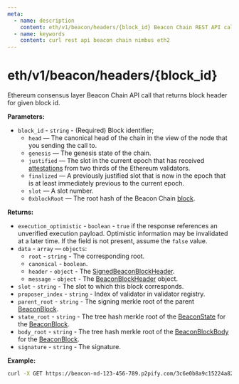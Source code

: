 ```yaml
---
meta:
  - name: description
    content: eth/v1/beacon/headers/{block_id} Beacon Chain REST API call details and examples.
  - name: keywords
    content: curl rest api beacon chain nimbus eth2
---
```


# eth/v1/beacon/headers/{block_id}

Ethereum consensus layer Beacon Chain API call that returns block header for given block id.

**Parameters:** 

* `block_id` - `string` - (Required) Block identifier;
  * `head` — The canonical head of the chain in the view of the node that you sending the call to.
  * `genesis` — The genesis state of the chain.
  * `justified` — The slot in the current epoch that has received [attestations](https://ethereum.org/en/developers/docs/consensus-mechanisms/pos/attestations/) from two thirds of the Ethereum validators.
  * `finalized` — A previously justified slot that is now in the epoch that is at least immediately previous to the current epoch.
  * `slot` — A slot number.
  * `0xblockRoot` — The root hash of the Beacon Chain [block](https://ethereum.org/en/developers/docs/blocks/).

**Returns:** 

* `execution_optimistic` - `boolean` - `true` if the response references an unverified execution payload. Optimistic information may be invalidated at a later time. If the field is not present, assume the `false` value.
* `data` - `array` — `objects`:
  * `root` - `string` - The corresponding root.
  * `canonical` - `boolean`.
  * `header` - `object` - The [SignedBeaconBlockHeader](https://github.com/ethereum/consensus-specs/blob/dev/specs/phase0/beacon-chain.md#signedbeaconblockheader).
  * `message` - `object` - The [BeaconBlockHeader](https://github.com/ethereum/consensus-specs/blob/dev/specs/phase0/beacon-chain.md#beaconblockheader) object.
 * `slot` - `string` - The slot to which this block corresponds.
 * `proposer_index` - `string` - Index of validator in validator registry.
 * `parent_root` - `string` - The signing merkle root of the parent [BeaconBlock](https://github.com/ethereum/consensus-specs/blob/dev/specs/phase0/beacon-chain.md#beaconblock).
 * `state_root` - `string` - The tree hash merkle root of the [BeaconState](https://github.com/ethereum/consensus-specs/blob/dev/specs/phase0/beacon-chain.md#beaconstate) for the [BeaconBlock](https://github.com/ethereum/consensus-specs/blob/dev/specs/phase0/beacon-chain.md#beaconblock).
 * `body_root` - `string` - The tree hash merkle root of the [BeaconBlockBody](https://github.com/ethereum/consensus-specs/blob/dev/specs/phase0/beacon-chain.md#beaconblockbody) for the [BeaconBlock](https://github.com/ethereum/consensus-specs/blob/dev/specs/phase0/beacon-chain.md#beaconblock).
 * `signature` - `string` - The signature.

**Example:**

``` sh
curl -X GET https://beacon-nd-123-456-789.p2pify.com/3c6e0b8a9c15224a8228b9a98ca1531d/eth/v1/beacon/headers/head
```
